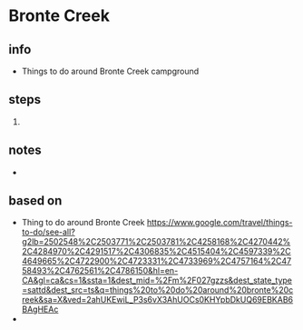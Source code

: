 # Bronte Creek  

## info  
* Things to do around Bronte Creek campground

## steps  
1. 

## notes  
*  

## based on  
*  Thing to do around Bronte Creek https://www.google.com/travel/things-to-do/see-all?g2lb=2502548%2C2503771%2C2503781%2C4258168%2C4270442%2C4284970%2C4291517%2C4306835%2C4515404%2C4597339%2C4649665%2C4722900%2C4723331%2C4733969%2C4757164%2C4758493%2C4762561%2C4786150&hl=en-CA&gl=ca&cs=1&ssta=1&dest_mid=%2Fm%2F027gzzs&dest_state_type=sattd&dest_src=ts&q=things%20to%20do%20around%20bronte%20creek&sa=X&ved=2ahUKEwiL_P3s6vX3AhUOCs0KHYpbDkUQ69EBKAB6BAgHEAc
*  

